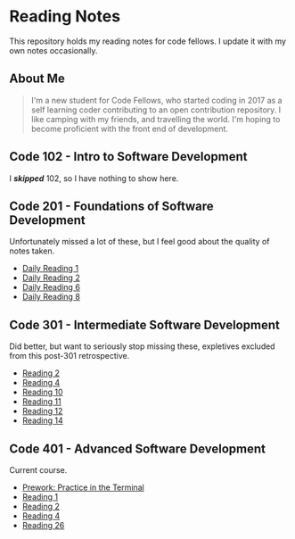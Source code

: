 # Reading Notes

This repository holds my reading notes for code fellows. I update it with my own notes occasionally.

## About Me

> I'm a new student for Code Fellows, who started coding in 2017 as a self learning coder contributing to an open contribution repository. I like camping with my friends, and travelling the world. I'm hoping to become proficient with the front end of development.

## Code 102 - Intro to Software Development

I **_skipped_** 102, so I have nothing to show here.

## Code 201 - Foundations of Software Development

Unfortunately missed a lot of these, but I feel good about the quality of notes taken.

- [Daily Reading 1](./readings/201/reading1.md)
- [Daily Reading 2](./readings/201/reading2.md)
- [Daily Reading 6](./readings/201/reading6.md)
- [Daily Reading 8](./readings/201/reading8.md)

## Code 301 - Intermediate Software Development

Did better, but want to seriously stop missing these, expletives excluded from this post-301 retrospective.

- [Reading 2](./readings/301/reading2.md)
- [Reading 4](./readings/301/reading4.md)
- [Reading 10](./readings/301/reading10.md)
- [Reading 11](./readings/301/reading11.md)
- [Reading 12](./readings/301/reading12.md)
- [Reading 14](./readings/301/reading14.md)

## Code 401 - Advanced Software Development

Current course.

- [Prework: Practice in the Terminal](./readings/401/_prework_terminal.md)
- [Reading 1](/readings/401/reading1.md)
- [Reading 2](/readings/401/reading2.md)
- [Reading 4](/readings/401/reading4.md)
- [Reading 26](/readings/401/reading26.md)
